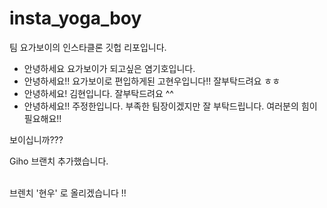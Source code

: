 # insta_yoga_boy
팀 요가보이의 인스타클론 깃헙 리포입니다.


- 안녕하세요 요가보이가 되고싶은 염기호입니다. 
- 안녕하세요!! 요가보이로 편입하게된 고현우입니다!! 잘부탁드려요 ㅎㅎ
- 안녕하세요! 김현입니다. 잘부탁드려요 ^^
- 안녕하세요!! 주정한입니다. 부족한 팀장이겠지만 잘 부탁드립니다. 여러분의 힘이 필요해요!!

보이십니까???

Giho 브랜치 추가했습니다.


<br>
브렌치 '현우' 로 올리겠습니다 !! 



